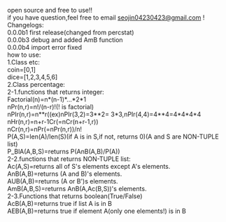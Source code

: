 open source and free to use!!<br>
if you have question,feel free to email seojin04230423@gmail.com !<br>
Changelogs:<br>
0.0.0b1 first release(changed from percstat)<br>
0.0.0b3 debug and added AmB function<br>
0.0.0b4 import error fixed<br>
how to use:<br>
1.Class etc:<br>
coin=[0,1]<br>
dice=[1,2,3,4,5,6]<br>
2.Class percentage:<br>
2-1.functions that returns integer:<br>
Factorial(n)=n\*(n-1)\*...\*2\*1<br>
nPr(n,r)=n!/(n-r)!(! is factorial)<br>
nPIr(n,r)=n\*\*r((ex)nPIr(3,2)=3\*\*2= 3\*3,nPIr(4,4)=4\*\*4=4\*4\*4\*4<br> 
nHr(n,r)=n+r-1Cr(=nCr(n+r-1,r))<br>
nCr(n,r)=nPr(=nPr(n,r))/n!<br>
P(A,S)=len(A)/len(S)(if A is in S,if not, returns 0)(A and S are NON-TUPLE list)<br>
P\_BlA(A,B,S)=returns P(AnB(A,B)/P(A))<br>
2-2.functions that returns NON-TUPLE list:<br>
Ac(A,S)=returns all of S's elements except A's elements.<br>
AnB(A,B)=returns (A and B)'s elements.<br>
AUB(A,B)=returns (A or B')s elements.<br>
AmB(A,B,S)=returns AnB(A,Ac(B,S))'s elements.<br>
2-3.Functions that returns boolean(True/False)<br>
AcB(A,B)=returns true if list A is in B<br>
AEB(A,B)=returns true if element A(only one elements!) is in B<br>
	 
